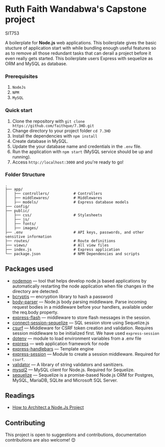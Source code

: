 # Ruth Faith Wandabwa's Capstone project
SIT753

A boilerplate for **Node.js** web applications. This boilerplate gives the basic stucture of application start with while bundling enough useful features so as to remove all those redundant tasks that can derail a project before it even really gets started. This boilerplate users Express with sequelize as ORM and MySQL as database.

### Prerequisites

1. ```NodeJs```
2. ```NPM```
3. ```MySQL```

### Quick start

1. Clone the repository with `git clone https://github.com/faithque/7.3HD.git`
2. Change directory to your project folder `cd 7.3HD`
3. Install the dependencies with `npm install`
4. Create database in MySQL.
5. Update the your database name and credentials in the `.env` file.
6. Run the application with `npm start` (MySQL service should be up and running).
7. Access `http://localhost:3000` and you're ready to go!

### Folder Structure
```
.
├── app/
│   ├── controllers/           # Controllers
│   ├── middlewares/           # Middlewares
│   ├── models/                # Express database models
├── config/
├── public/                    
│   ├── css/                   # Stylesheets
│   ├── js/                     
│	├── fonts/                 
│   ├── images/
├── .env                       # API keys, passwords, and other sensitive information
├── routes/                    # Route definitions
├── views/                     # All view files
├── index.js                   # Express application
└── package.json               # NPM Dependencies and scripts
```

## Packages used
* [nodemon](https://github.com/remy/nodemon) — tool that helps develop node.js based applications by automatically restarting the node application when file changes in the directory are detected.
* [bcryptjs](https://github.com/dcodeIO/bcrypt.js) — encryption library to hash a password
* [body-parser](https://github.com/expressjs/body-parser) — Node.js body parsing middleware. Parse incoming request bodies in a middleware before your handlers, available under the req.body property.
* [express-flash](https://github.com/RGBboy/express-flash) — middleware to store flash messages in the session.
* [connect-session-sequelize](https://github.com/mweibel/connect-session-sequelize) — SQL session store using Sequelize.js
* [csurf](https://github.com/expressjs/csurf) — Middleware for CSRF token creation and validation. Requires session middleware to be initialized first. We have used `express-session`
* [dotenv](https://github.com/motdotla/dotenv) — module to load environment variables from a .env file
* [express](https://github.com/visionmedia/express) — web application framework for node
* [express-handlebars](https://github.com/express-handlebars/express-handlebars) — Template engine
* [express-session](https://github.com/expressjs/session) — Module to create a session middleware. Required for `csurf`.
* [validator](https://github.com/validatorjs/validator.js) — A library of string validators and sanitizers.
* [mysql2](https://github.com/sidorares/node-mysql2) — MySQL client for Node.js. Required for Sequelize. 
* [sequelize](https://github.com/sequelize/sequelize) — Sequelize is a promise-based Node.js ORM for Postgres, MySQL, MariaDB, SQLite and Microsoft SQL Server.

## Readings
* [How to Architect a Node.Js Project](https://dev.to/shadid12/how-to-architect-a-node-js-project-from-ground-up-1n22)

## Contributing

This project is open to suggestions and contributions, documentation contributions are also welcome! 😊